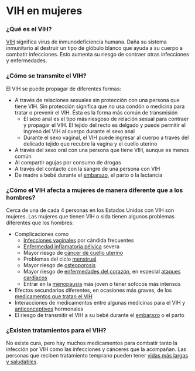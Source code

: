 VIH en mujeres
==============


### ¿Qué es el VIH?


[VIH](https://medlineplus.gov/spanish/hiv.html) significa virus de inmunodeficiencia humana. Daña su sistema inmunitario al destruir un tipo de glóbulo blanco que ayuda a su cuerpo a combatir infecciones. Esto aumenta su riesgo de contraer otras infecciones y enfermedades.


### ¿Cómo se transmite el VIH?


El VIH se puede propagar de diferentes formas:


* A través de relaciones sexuales sin protección con una persona que tiene VIH. Sin protección significa que no usa condón o medicina para tratar o prevenir el VIH. Ésta es la forma más común de transmisión
	+ El sexo anal es el tipo más riesgoso de relación sexual para contraer y propagar el VIH. El tejido del recto es delgado y puede permitir el ingreso del VIH al cuerpo durante el sexo anal
	+ Durante el sexo vaginal, el VIH puede ingresar al cuerpo a través del delicado tejido que recubre la vagina y el cuello uterino
* A través del sexo oral con una persona que tiene VIH, aunque es menos común
* Al compartir agujas por consumo de drogas
* A través del contacto con la sangre de una persona con VIH
* De madre a bebé durante el [embarazo](https://medlineplus.gov/spanish/hivandpregnancy.html), el parto o la lactancia


### ¿Cómo el VIH afecta a mujeres de manera diferente que a los hombres?


Cerca de una de cada 4 personas en los Estados Unidos con VIH son mujeres. Las mujeres que tienen VIH o sida tienen algunos problemas diferentes que los hombres:


* Complicaciones como
	+ [Infecciones vaginales](https://medlineplus.gov/spanish/yeastinfections.html) por cándida frecuentes
	+ [Enfermedad inflamatoria pélvica](https://medlineplus.gov/spanish/pelvicinflammatorydisease.html) severa
	+ Mayor riesgo de [cáncer de cuello uterino](https://medlineplus.gov/spanish/cervicalcancer.html)
	+ Problemas del ciclo [menstrual](https://medlineplus.gov/spanish/menstruation.html)
	+ Mayor riesgo de [osteoporosis](https://medlineplus.gov/spanish/osteoporosis.html)
	+ Mayor riesgo de [enfermedades del corazón](https://medlineplus.gov/spanish/heartdiseaseinwomen.html), en especial [ataques cardiacos](https://medlineplus.gov/spanish/heartattack.html)
	+ Entrar en la [menopausia](https://medlineplus.gov/spanish/menopause.html) más joven o tener sofocos más intensos
* Efectos secundarios diferentes, en ocasiones más graves, de los [medicamentos que tratan el VIH](https://medlineplus.gov/spanish/hivmedicines.html)
* Interacciones de medicamentos entre algunas medicinas para el VIH y [anticonceptivos](https://medlineplus.gov/spanish/birthcontrol.html) hormonales
* El riesgo de transmitir el VIH a su bebé durante el [embarazo](https://medlineplus.gov/spanish/hivandpregnancy.html) o el parto


### ¿Existen tratamientos para el VIH?


No existe cura, pero hay muchos medicamentos para combatir tanto la infección por VIH como las infecciones y cánceres que la acompañan. Las personas que reciben tratamiento temprano pueden tener [vidas más largas y saludables](https://medlineplus.gov/spanish/livingwithhiv.html).

